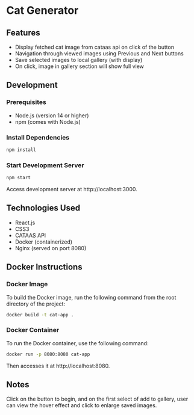 # Cat Generator

## Features

- Display fetched cat image from cataas api on click of the button
- Navigation through viewed images using Previous and Next buttons
- Save selected images to local gallery (with display)
- On click, image in gallery section will show full view

## Development

### Prerequisites

- Node.js (version 14 or higher)
- npm (comes with Node.js)

### Install Dependencies

```bash
npm install
```

### Start Development Server

```bash
npm start
```

Access development server at http://localhost:3000.

## Technologies Used

- React.js
- CSS3
- CATAAS API 
- Docker (containerized)
- Nginx (served on port 8080)


## Docker Instructions

### Docker Image

To build the Docker image, run the following command from the root directory of the project:

```bash
docker build -t cat-app .
```

### Docker Container

To run the Docker container, use the following command:

```bash
docker run -p 8080:8080 cat-app
```

Then accesses it at http://localhost:8080.

## Notes

Click on the button to begin, and on the first select of add to gallery,
user can view the hover effect and click to enlarge saved images.